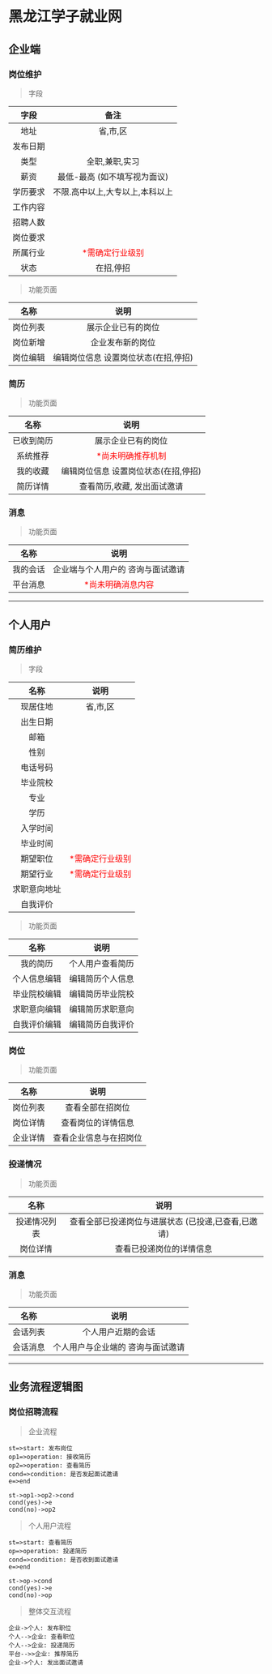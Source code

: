# 黑龙江学子就业网

## 企业端

### 岗位维护

>字段

字段|备注
:--:|:--:
地址|省,市,区 
发布日期|
类型|全职,兼职,实习
薪资| 最低-最高 (如不填写视为面议)
学历要求| 不限.高中以上,大专以上,本科以上
工作内容| 
招聘人数|
岗位要求|
所属行业| <font color=red>*需确定行业级别</font>
状态| 在招,停招

>功能页面

名称|说明
:--:|:--:
岗位列表| 展示企业已有的岗位 
岗位新增| 企业发布新的岗位
岗位编辑| 编辑岗位信息 设置岗位状态(在招,停招)

### 简历

>功能页面

名称|说明
:--:|:--:
已收到简历| 展示企业已有的岗位 
系统推荐| <font color=red>*尚未明确推荐机制</font>
我的收藏| 编辑岗位信息 设置岗位状态(在招,停招)
简历详情| 查看简历,收藏, 发出面试邀请

### 消息

>功能页面

名称|说明
:--:|:--:
我的会话| 企业端与个人用户的 咨询与面试邀请
平台消息| <font color=red>*尚未明确消息内容</font>

---

## 个人用户

### 简历维护

>字段

名称|说明
:--:|:--:
现居住地| 省,市,区
出生日期| 
邮箱|
性别|
电话号码|
毕业院校| 
专业|
学历|
入学时间|
毕业时间| 
期望职位| <font color=red>*需确定行业级别</font>
期望行业| <font color=red>*需确定行业级别</font>
求职意向地址|
自我评价| 

>功能页面

名称|说明
:--:|:--:
我的简历| 个人用户查看简历 
个人信息编辑| 编辑简历个人信息
毕业院校编辑| 编辑简历毕业院校
求职意向编辑| 编辑简历求职意向
自我评价编辑| 编辑简历自我评价

### 岗位

>功能页面

名称|说明
:--:|:--:
岗位列表| 查看全部在招岗位 
岗位详情| 查看岗位的详情信息
企业详情| 查看企业信息与在招岗位


### 投递情况

>功能页面

名称|说明
:--:|:--:
投递情况列表 | 查看全部已投递岗位与进展状态 (已投递,已查看,已邀请) 
岗位详情| 查看已投递岗位的详情信息


### 消息

>功能页面

名称|说明
:--:|:--:
会话列表| 个人用户近期的会话 
会话消息| 个人用户与企业端的 咨询与面试邀请

---

## 业务流程逻辑图

### 岗位招聘流程

>企业流程

```flow
st=>start: 发布岗位
op1=>operation: 接收简历
op2=>operation: 查看简历
cond=>condition: 是否发起面试邀请
e=>end

st->op1->op2->cond
cond(yes)->e
cond(no)->op2
```


>个人用户流程

```flow
st=>start: 查看简历
op=>operation: 投递简历
cond=>condition: 是否收到面试邀请
e=>end

st->op->cond
cond(yes)->e
cond(no)->op
```

>整体交互流程

```seq
企业->个人: 发布职位
个人-->企业: 查看职位
个人-->企业: 投递简历
平台-->>企业: 推荐简历
企业->个人: 发出面试邀请
```
